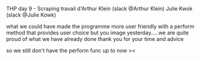 THP day 9 - Scraping
travail d'Arthur Klein (slack @Arthur Klein) Julie Kwok (slack @Julie Kowk)

what we could have made the programme more user friendly with a perform method that provides user choice
but you image yesterday.....we are quite proud of what we have already done
thank you for your time and advice

so we still don't have the perform func up to now ><
